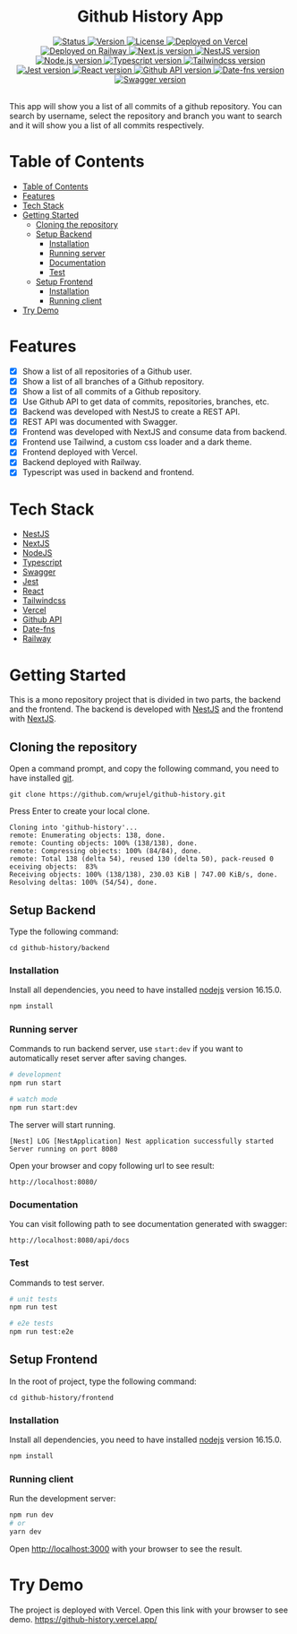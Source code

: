 <div align="center">
  <h1>Github History App</h1>
</div>

<div align="center">
  <a href="/README.md">
    <img 
      src="https://img.shields.io/badge/Status-Complete-success.svg" 
      alt="Status" 
    />
  </a>
  <a href="/package.json">
    <img 
      src="https://img.shields.io/badge/Version-2.0.0-blue.svg" 
      alt="Version" 
    />
  </a>
  <a href="/LICENSE">
    <img 
      src="https://img.shields.io/badge/License-MIT-green.svg" 
      alt="License" 
    />
  </a>
  <a href="https://vercel.com/">
    <img
      src="https://img.shields.io/badge/vercel-Deployed-success.svg?style=flat&logo=vercel"
      alt="Deployed on Vercel"
    />
  </a>
  <a href="https://railway.app/">
    <img 
      src="https://img.shields.io/badge/Railway-API Deployed-success.svg?style=flat&logo=railway" 
      alt="Deployed on Railway"
    />
  </a>
  <a href="https://nextjs.org/">
    <img 
      src="https://img.shields.io/badge/Next.js-12.0.0+-blue.svg?style=flat&logo=next.js" 
      alt="Next.js version" 
    />
  </a>
  <a href="https://nestjs.com/">
    <img 
      src="https://img.shields.io/badge/NestJS-8.0.0+-blue.svg?style=flat&logo=nestjs" 
      alt="NestJS version" 
    />
  </a>
  <a href="https://nodejs.org/">
    <img 
      src="https://img.shields.io/badge/Node.js-16.15.0+-blue.svg?style=flat&logo=node.js" 
      alt="Node.js version" 
    />
  </a>
  <a href="https://www.typescriptlang.org/">
    <img 
      src="https://img.shields.io/badge/Typescript-4.4.4+-blue.svg?style=flat&logo=typescript" 
      alt="Typescript version" 
    />
  </a>
  <a href="https://tailwindcss.com/">
    <img 
      src="https://img.shields.io/badge/Tailwindcss-2.2.17+-blue.svg?style=flat&logo=tailwindcss" 
      alt="Tailwindcss version" 
    />
  </a>
  <a href="https://jestjs.io/">
    <img 
      src="https://img.shields.io/badge/Jest-27.2.5+-blue.svg?style=flat&logo=jest" 
      alt="Jest version" 
    />
  </a>
  <a href="https://reactjs.org/">
    <img 
      src="https://img.shields.io/badge/React-17.0.2+-blue.svg?style=flat&logo=react" 
      alt="React version" 
    />
  </a>
  <a href="https://docs.github.com/en/rest">
    <img 
      src="https://img.shields.io/badge/Github%20API-Complete-blue.svg?style=flat&logo=github" 
      alt="Github API version" 
    />
  </a>
  <a href="https://date-fns.org/">
    <img 
      src="https://img.shields.io/badge/Date--fns-2.25.0+-blue.svg?style=flat&logo=date-fns" 
      alt="Date-fns version" 
    />
  </a>
  <a href="https://swagger.io/">
    <img 
      src="https://img.shields.io/badge/Swagger-4.4.0+-blue.svg?style=flat&logo=swagger" 
      alt="Swagger version" 
    />
  </a>  
</div>
<br />

This app will show you a list of all commits of a github repository. You can search by username, select the repository and branch you want to search and it will show you a list of all commits respectively.

# Table of Contents
- [Table of Contents](#table-of-contents)
- [Features](#features)
- [Tech Stack](#tech-stack)
- [Getting Started](#getting-started)
  - [Cloning the repository](#cloning-the-repository)
  - [Setup Backend](#setup-backend)
    - [Installation](#installation)
    - [Running server](#running-server)
    - [Documentation](#documentation)
    - [Test](#test)
  - [Setup Frontend](#setup-frontend)
    - [Installation](#installation-1)
    - [Running client](#running-client)
- [Try Demo](#try-demo)
  
# Features
- [x] Show a list of all repositories of a Github user.
- [x] Show a list of all branches of a Github repository.
- [x] Show a list of all commits of a Github repository.
- [x] Use Github API to get data of commits, repositories, branches, etc.
- [x] Backend was developed with NestJS to create a REST API.
- [x] REST API was documented with Swagger.
- [x] Frontend was developed with NextJS and consume data from backend.
- [x] Frontend use Tailwind, a custom css loader and a dark theme.
- [x] Frontend deployed with Vercel.
- [x] Backend deployed with Railway.
- [x] Typescript was used in backend and frontend. 

# Tech Stack
- [NestJS](https://nestjs.com/)
- [NextJS](https://nextjs.org/)
- [NodeJS](https://nodejs.org/)
- [Typescript](https://www.typescriptlang.org/)
- [Swagger](https://swagger.io/)
- [Jest](https://jestjs.io/)
- [React](https://reactjs.org/)
- [Tailwindcss](https://tailwindcss.com/)
- [Vercel](https://vercel.com/) 
- [Github API](https://docs.github.com/en/rest)
- [Date-fns](https://date-fns.org/) 
- [Railway](https://railway.app/)
          
# Getting Started
This is a mono repository project that is divided in two parts, the backend and the frontend. The backend is developed with [NestJS](https://nestjs.com/) and the frontend with [NextJS](https://nextjs.org/).

## Cloning the repository
Open a command prompt, and copy the following command, you need to have installed [git](https://git-scm.com/).
```
git clone https://github.com/wrujel/github-history.git
```
Press Enter to create your local clone.
```
Cloning into 'github-history'...
remote: Enumerating objects: 138, done.
remote: Counting objects: 100% (138/138), done.
remote: Compressing objects: 100% (84/84), done.
remote: Total 138 (delta 54), reused 130 (delta 50), pack-reused 0 eceiving objects:  83%
Receiving objects: 100% (138/138), 230.03 KiB | 747.00 KiB/s, done.
Resolving deltas: 100% (54/54), done.
```

## Setup Backend
Type the following command:
```
cd github-history/backend
```

### Installation
Install all dependencies, you need  to have installed [nodejs](https://nodejs.org/) version 16.15.0.  
```bash
npm install
```

### Running server
Commands to run backend server, use `start:dev` if you want to automatically reset server after saving changes.
```bash
# development
npm run start

# watch mode
npm run start:dev
```
The server will start running.

```
[Nest] LOG [NestApplication] Nest application successfully started 
Server running on port 8080
```
Open your browser and copy following url to see result:
```
http://localhost:8080/
```

### Documentation
You can visit following path to see documentation generated with swagger:
```
http://localhost:8080/api/docs
```

### Test
Commands to test server.
```bash
# unit tests
npm run test

# e2e tests
npm run test:e2e
```

## Setup Frontend 
In the root of project, type the following command:
```
cd github-history/frontend
```

### Installation
Install all dependencies, you need  to have installed [nodejs](https://nodejs.org/) version 16.15.0.  
```bash
npm install
```

### Running client
Run the development server:

```bash
npm run dev
# or
yarn dev
```

Open [http://localhost:3000](http://localhost:3000) with your browser to see the result.

# Try Demo
The project is deployed with Vercel. Open this link with your browser to see demo. https://github-history.vercel.app/
